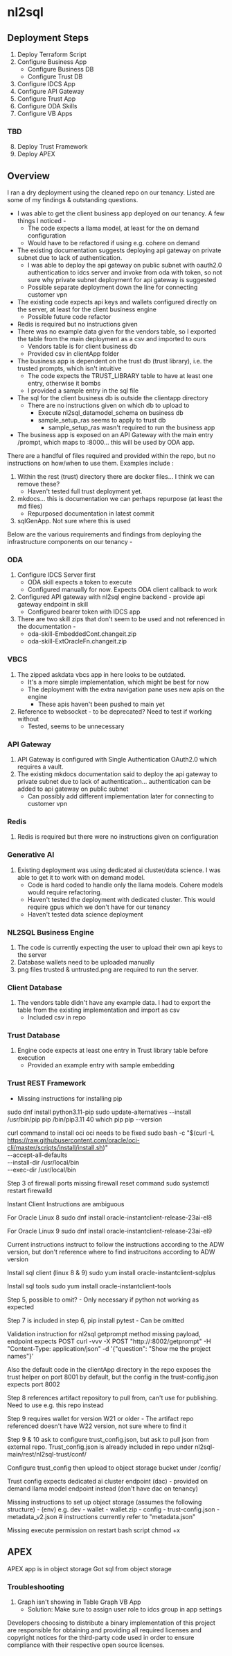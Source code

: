 # nl2sql

## Deployment Steps

1. Deploy Terraform Script
2. Configure Business App
    - Configure Business DB
    - Configure Trust DB
3. Configure IDCS App
4. Configure API Gateway
5. Configure Trust App
6. Configure ODA Skills
7. Configure VB Apps 

### TBD 
8. Deploy Trust Framework
9. Deploy APEX

## Overview

I ran a dry deployment using the cleaned repo on our tenancy. Listed are some of my findings & outstanding questions. 

- I was able to get the client business app deployed on our tenancy. A few things I noticed - 
    - The code expects a llama model, at least for the on demand configuration
    - Would have to be refactored if using e.g. cohere on demand 
- The existing documentation suggests deploying api gateway on private subnet due to lack of authentication. 
    - I was able to deploy the api gateway on public subnet with oauth2.0 authentication to idcs server and invoke from oda with token, so not sure why private subnet deployment for api gateway is suggested
    - Possible separate deployment down the line for connecting customer vpn
- The existing code expects api keys and wallets configured directly on the server, at least for the client business engine 
    - Possible future code refactor
- Redis is required but no instructions given 
- There was no example data given for the vendors table, so I exported the table from the main deployment as a csv and imported to ours
    - Vendors table is for client business db 
    - Provided csv in clientApp folder
- The business app is dependent on the trust db (trust library), i.e. the trusted prompts, which isn't intuitive 
    - The code expects the TRUST_LIBRARY table to have at least one entry, otherwise it bombs 
    - I provided a sample entry in the sql file 
- The sql for the client business db is outside the clientapp directory
    - There are no instructions given on which db to upload to 
        - Execute nl2sql_datamodel_schema on business db 
        - sample_setup_ras seems to apply to trust db
            - sample_setup_ras wasn't required to run the business app 
- The business app is exposed on an API Gateway with the main entry /prompt, which maps to <business-app-ip>:8000... this will be used by ODA app.

There are a handful of files required and provided within the repo, but no instructions on how/when to use them. 
Examples include : 
1. Within the rest (trust) directory there are docker files... I think we can remove these? 
    - Haven't tested full trust deployment yet.
2. mkdocs... this is documentation we can perhaps repurpose (at least the md files)
    - Repurposed documentation in latest commit
3. sqlGenApp. Not sure where this is used

Below are the various requirements and findings from deploying the infrastructure components on our tenancy - 

### ODA 

1. Configure IDCS Server first 
    - ODA skill expects a token to execute
    - Configured manually for now. Expects ODA client callback to work
2. Configured API gateway with nl2sql engine backend - provide api gateway endpoint in skill
    - Configured bearer token with IDCS app 
3. There are two skill zips that don't seem to be used and not referenced in the documentation - 
    - oda-skill-EmbeddedCont.changeit.zip
    - oda-skill-ExtOracleFn.changeit.zip 

### VBCS 

1. The zipped askdata vbcs app in here looks to be outdated. 
    - It's a more simple implementation, which might be best for now
    - The deployment with the extra navigation pane uses new apis on the engine 
        - These apis haven't been pushed to main yet
2. Reference to websocket - to be deprecated? Need to test if working without 
    - Tested, seems to be unnecessary

### API Gateway 
1. API Gateway is configured with Single Authentication OAuth2.0 which requires a vault. 
2. The existing mkdocs documentation said to deploy the api gateway to private subnet due to lack of authentication... authentication can be added to api gateway on public subnet 
    - Can possibly add different implementation later for connecting to customer vpn 

### Redis 
1. Redis is required but there were no instructions given on configuration

### Generative AI 
1. Existing deployment was using dedicated ai cluster/data science. I was able to get it to work with on demand model. 
    - Code is hard coded to handle only the llama models. Cohere models would require refactoring. 
    - Haven't tested the deployment with dedicated cluster. This would require gpus which we don't have for our tenancy
    - Haven't tested data science deployment

### NL2SQL Business Engine 
1. The code is currently expecting the user to upload their own api keys to the server
2. Database wallets need to be uploaded manually 
3. png files trusted & untrusted.png are required to run the server.

### Client Database
1. The vendors table didn't have any example data. I had to export the table from the existing implementation and import as csv 
    - Included csv in repo

### Trust Database
1. Engine code expects at least one entry in Trust library table before execution
    - Provided an example entry with sample embedding

### Trust REST Framework
- Missing instructions for installing pip 

sudo dnf install python3.11-pip
sudo update-alternatives --install /usr/bin/pip pip /bin/pip3.11 40
which pip
pip --version

curl command to install oci oci needs to be fixed 
sudo bash -c "$(curl -L https://raw.githubusercontent.com/oracle/oci-cli/master/scripts/install/install.sh)" \
  --accept-all-defaults \
  --install-dir /usr/local/bin \
  --exec-dir /usr/local/bin

Step 3 of firewall ports missing firewall reset command 
sudo systemctl restart firewalld

Instant Client Instructions are ambiguous 

For Oracle Linux 8 
sudo dnf install oracle-instantclient-release-23ai-el8

For Oracle Linux 9 
sudo dnf install oracle-instantclient-release-23ai-el9

Current instructions instruct to follow the instructions according to the ADW version, but don't reference where to find 
instrucitons according to ADW version 

Install sql client (linux 8 & 9) 
sudo yum install oracle-instantclient-sqlplus

Install sql tools 
sudo yum install oracle-instantclient-tools

Step 5, possible to omit? 
    - Only necessary if python not working as expected 

Step 7 is included in step 6, pip install pytest 
    - Can be omitted 

Validation instruction for nl2sql getprompt method missing payload, endpoint expects POST 
curl -vvv -X POST  "http://<nl2sql>:8002/getprompt" -H "Content-Type: application/json" -d '{"question": "Show me the project names"}'

Also the default code in the clientApp directory in the repo exposes the trust helper on port 8001 by default, but the config in the trust-config.json expects port 8002 

Step 8 references artifact repository to pull from, can't use for publishing. Need to use e.g. this repo instead 

Step 9 requires wallet for version W21 or older 
    - The artifact repo referenced doesn't have W22 version, not sure where to find it 

Step 9 & 10 ask to configure trust_config.json, but ask to pull json from external repo. Trust_config.json is already included in repo under nl2sql-main/rest/nl2sql-trust/conf/

Configure trust_config then upload to object storage bucket under <env>/config/

Trust config expects dedicated ai cluster endpoint (dac) 
    - provided on demand llama model endpoint instead (don't have dac on tenancy)

Missing instructions to set up object storage (assumes the following structure)
    - (env) e.g. dev
        - wallet
            - wallet.zip 
        - config
            - trust-config.json
            - metadata_v2.json # instructions currently refer to "metadata.json" 

Missing execute permission on restart bash script 
chmod +x

## APEX
APEX app is in object storage
Got sql from object storage

### Troubleshooting 

1. Graph isn't showing in Table Graph VB App
    - Solution: Make sure to assign user role to idcs group in app settings 

Developers choosing to distribute a binary implementation of this project are responsible for obtaining and providing all required licenses and copyright notices for the third-party code used in order to ensure compliance with their respective open source licenses.